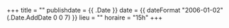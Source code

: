 +++
title = ""
publishdate = {{ .Date }}
date = {{ dateFormat "2006-01-02" (.Date.AddDate 0 0 7) }}
lieu = ""
horaire = "15h"
+++
